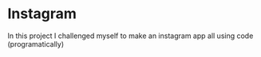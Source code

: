 # Instagram
In this project I challenged myself to make an instagram app all using code (programatically) 

